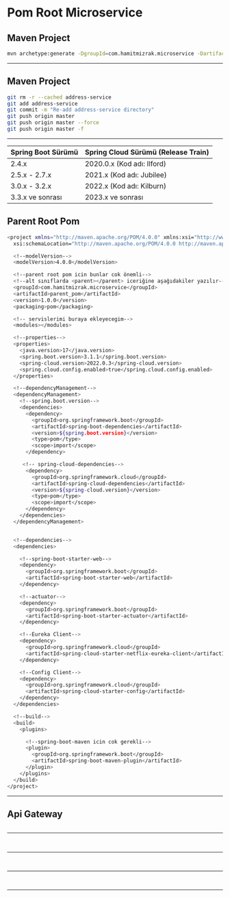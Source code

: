 # Pom Root Microservice
[]()
---

## Maven Project
```sh
mvn archetype:generate -DgroupId=com.hamitmizrak.microservice -DartifactId=parent_pom -DarchetypeArtifactId=maven-archetype-quickstart -DinteractiveMode=false
```
---

## Maven Project
```sh
git rm -r --cached address-service
git add address-service
git commit -m "Re-add address-service directory"
git push origin master
git push origin master --force
git push origin master -f
```
---



| Spring Boot Sürümü | Spring Cloud Sürümü (Release Train) |
|--------------------|------------------------------------|
| 2.4.x              | 2020.0.x (Kod adı: Ilford)         |
| 2.5.x - 2.7.x      | 2021.x (Kod adı: Jubilee)          |
| 3.0.x - 3.2.x      | 2022.x (Kod adı: Kilburn)          |
| 3.3.x ve sonrası   | 2023.x ve sonrası                  |


## Parent Root Pom
```sh
<project xmlns="http://maven.apache.org/POM/4.0.0" xmlns:xsi="http://www.w3.org/2001/XMLSchema-instance"
  xsi:schemaLocation="http://maven.apache.org/POM/4.0.0 http://maven.apache.org/maven-v4_0_0.xsd">

  <!--modelVersion-->
  <modelVersion>4.0.0</modelVersion>

  <!--parent root pom icin bunlar cok önemli-->
  <!--alt sınıflarda <parent></parent> iceriğine aşağıdakiler yazılır-->
  <groupId>com.hamitmizrak.microservice</groupId>
  <artifactId>parent_pom</artifactId>
  <version>1.0.0</version>
  <packaging>pom</packaging>

  <!-- servislerimi buraya ekleyecegim-->
  <modules></modules>

  <!--properties-->
  <properties>
    <java.version>17</java.version>
    <spring.boot.version>3.1.1</spring.boot.version>
    <spring-cloud.version>2022.0.3</spring-cloud.version>
    <spring.cloud.config.enabled>true</spring.cloud.config.enabled>
  </properties>

  <!--dependencyManagement-->
  <dependencyManagement>
    <!--spring.boot.version-->
    <dependencies>
      <dependency>
        <groupId>org.springframework.boot</groupId>
        <artifactId>spring-boot-dependencies</artifactId>
        <version>${spring.boot.version}</version>
        <type>pom</type>
        <scope>import</scope>
      </dependency>

     <!-- spring-cloud-dependencies-->
      <dependency>
        <groupId>org.springframework.cloud</groupId>
        <artifactId>spring-cloud-dependencies</artifactId>
        <version>${spring-cloud.version}</version>
        <type>pom</type>
        <scope>import</scope>
      </dependency>
    </dependencies>
  </dependencyManagement>


  <!--dependencies-->
  <dependencies>

    <!--spring-boot-starter-web-->
    <dependency>
      <groupId>org.springframework.boot</groupId>
      <artifactId>spring-boot-starter-web</artifactId>
    </dependency>

    <!--actuator-->
    <dependency>
      <groupId>org.springframework.boot</groupId>
      <artifactId>spring-boot-starter-actuator</artifactId>
    </dependency>

    <!--Eureka Client-->
    <dependency>
      <groupId>org.springframework.cloud</groupId>
      <artifactId>spring-cloud-starter-netflix-eureka-client</artifactId>
    </dependency>

    <!--Config Client-->
    <dependency>
      <groupId>org.springframework.cloud</groupId>
      <artifactId>spring-cloud-starter-config</artifactId>
    </dependency>
  </dependencies>

  <!--build-->
  <build>
    <plugins>

      <!--spring-boot-maven icin cok gerekli-->
      <plugin>
        <groupId>org.springframework.boot</groupId>
        <artifactId>spring-boot-maven-plugin</artifactId>
      </plugin>
    </plugins>
  </build>
</project>

```
---


## Api Gateway
```sh

```
---


## 
```sh

```
---


## 
```sh

```
---


## 
```sh

```
---
